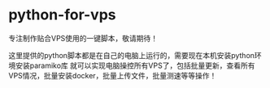 # python-for-vps
专注制作贴合VPS使用的一键脚本，敬请期待！


这里提供的python脚本都是在自己的电脑上运行的，需要现在本机安装python环境安装paramiko库 
就可以实现电脑操控所有VPS了，包括批量更新，查看所有VPS情况，批量安装docker，批量上传文件，批量测速等等操作！




